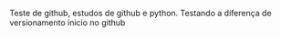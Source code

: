 Teste de github, estudos de github e python.
Testando a diferença de versionamento
inicio no github
